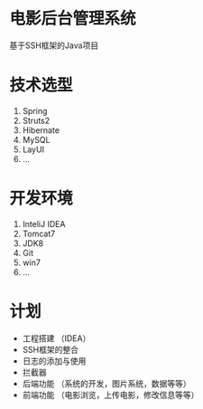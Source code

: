 # 电影后台管理系统
基于SSH框架的Java项目


# 技术选型

1. Spring
2. Struts2
3. Hibernate
4. MySQL
5. LayUI
6. ...

# 开发环境

1. InteliJ IDEA
2. Tomcat7
4. JDK8
5. Git
6. win7
7. ...


# 计划

- 工程搭建 （IDEA）
- SSH框架的整合
- 日志的添加与使用
- 拦截器
- 后端功能 （系统的开发，图片系统，数据等等）
- 前端功能 （电影浏览，上传电影，修改信息等等）




